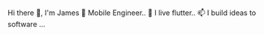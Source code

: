 Hi there 👋, I'm James
👀 Mobile Engineer..
🌱 I live flutter..
📫 I build ideas to software ...

<!---
smicks11/smicks11 is a ✨ special ✨ repository because its `README.md` (this file) appears on your GitHub profile.
You can click the Preview link to take a look at your changes.
--->
